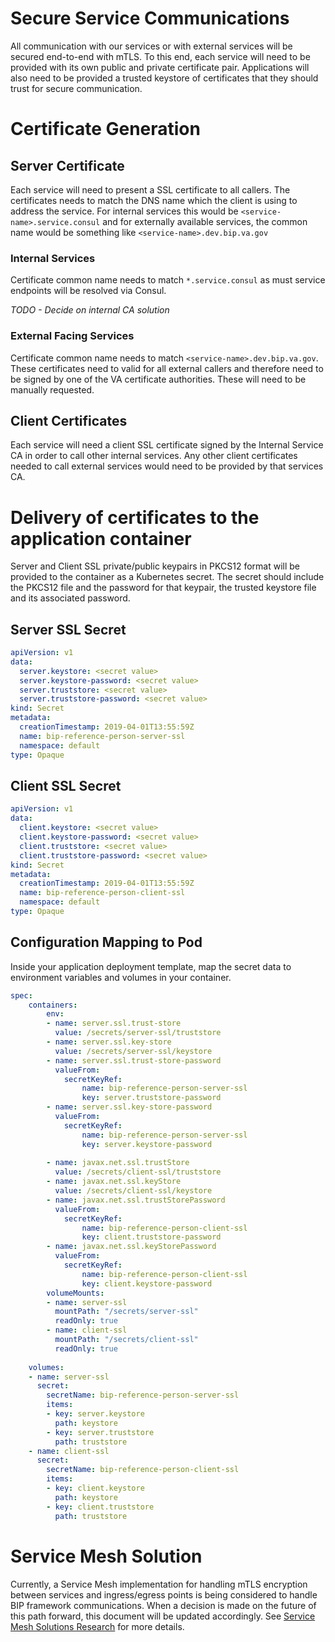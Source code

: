 # Secure Service Communications
All communication with our services or with external services will be secured end-to-end with mTLS. To this end, each service will need to be provided with its own public and private certificate pair. Applications will also need to be provided a trusted keystore of certificates that they should trust for secure communication.

# Certificate Generation

## Server Certificate
Each service will need to present a SSL certificate to all callers. The certificates needs to match the DNS name which the client is using to address the service. For internal services this would be `<service-name>.service.consul` and for externally available services, the common name would be something like `<service-name>.dev.bip.va.gov`

### Internal Services
Certificate common name needs to match `*.service.consul` as must service endpoints will be resolved via Consul.

_TODO - Decide on internal CA solution_

### External Facing Services
Certificate common name needs to match `<service-name>.dev.bip.va.gov`. These certificates need to valid for all external callers and therefore need to be signed by one of the VA certificate authorities. These will need to be manually requested.

## Client Certificates
Each service will need a client SSL certificate signed by the Internal Service CA in order to call other internal services. Any other client certificates needed to call external services would need to be provided by that services CA.

# Delivery of certificates to the application container

Server and Client SSL private/public keypairs in PKCS12 format will be provided to the container as a Kubernetes secret. The secret should include the PKCS12 file and the password for that keypair, the trusted keystore file and its associated password.

## Server SSL Secret
```yaml
apiVersion: v1
data:
  server.keystore: <secret value>
  server.keystore-password: <secret value>
  server.truststore: <secret value>
  server.truststore-password: <secret value>
kind: Secret
metadata:
  creationTimestamp: 2019-04-01T13:55:59Z
  name: bip-reference-person-server-ssl
  namespace: default
type: Opaque
```

## Client SSL Secret
```yaml
apiVersion: v1
data:
  client.keystore: <secret value>
  client.keystore-password: <secret value>
  client.truststore: <secret value>
  client.truststore-password: <secret value>
kind: Secret
metadata:
  creationTimestamp: 2019-04-01T13:55:59Z
  name: bip-reference-person-client-ssl
  namespace: default
type: Opaque
```

## Configuration Mapping to Pod
Inside your application deployment template, map the secret data to environment variables and volumes in your container.

```yaml
spec:
    containers:
        env:
        - name: server.ssl.trust-store
          value: /secrets/server-ssl/truststore
        - name: server.ssl.key-store
          value: /secrets/server-ssl/keystore
        - name: server.ssl.trust-store-password
          valueFrom:
            secretKeyRef:
                name: bip-reference-person-server-ssl
                key: server.truststore-password
        - name: server.ssl.key-store-password
          valueFrom:
            secretKeyRef:
                name: bip-reference-person-server-ssl
                key: server.keystore-password
        
        - name: javax.net.ssl.trustStore
          value: /secrets/client-ssl/truststore
        - name: javax.net.ssl.keyStore
          value: /secrets/client-ssl/keystore
        - name: javax.net.ssl.trustStorePassword
          valueFrom:
            secretKeyRef:
                name: bip-reference-person-client-ssl
                key: client.truststore-password
        - name: javax.net.ssl.keyStorePassword
          valueFrom:
            secretKeyRef:
                name: bip-reference-person-client-ssl
                key: client.keystore-password
        volumeMounts:
        - name: server-ssl
          mountPath: "/secrets/server-ssl" 
          readOnly: true
        - name: client-ssl
          mountPath: "/secrets/client-ssl" 
          readOnly: true
          
    volumes:
    - name: server-ssl
      secret:
        secretName: bip-reference-person-server-ssl
        items:
        - key: server.keystore
          path: keystore
        - key: server.truststore
          path: truststore
    - name: client-ssl
      secret:
        secretName: bip-reference-person-client-ssl
        items:
        - key: client.keystore
          path: keystore
        - key: client.truststore
          path: truststore
```

# Service Mesh Solution

Currently, a Service Mesh implementation for handling mTLS encryption between services and ingress/egress points is being considered to handle BIP framework communications. When a decision is made on the future of this path forward, this document will be updated accordingly. See [Service Mesh Solutions Research](service-mesh-research.md) for more details.